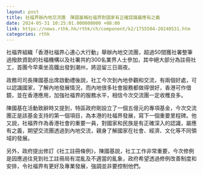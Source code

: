```yaml
---
layout: post
title: 社福界辦內地交流團　陳國基稱社福界對國家有正確認識屬應有之義
date: 2024-05-31 10:25:01.000000000 +08:00
link: https://news.rthk.hk/rthk/ch/component/k2/1755504-20240531.htm
categories: rthk
---
```


社福界組織「香港社福界心連心大行動」舉辦內地交流團，超過50間獲社署整筆過撥款資助的社福機構以及社署共約300名業界人士參加，其中絕大部分為註冊社工，首團今早乘坐高鐵出發到潮州，將逗留三日兩夜。

政務司司長陳國基出席啟動禮後說，社工今次到內地參觀和交流，有兩個好處，可以認識國家，了解內地發展情況，而內地很多社會服務都做得很好，香港可作借鏡，並在香港應用，加強社福界的服務水平，相信今次交流團一定收穫良多。

陳國基在活動致辭時又提到，特區政府剛設立了一個五億元的專項基金，今次交流團正是該基金支持的第一個項目，為本港的社福界發展，寫下一個重要里程碑。他又說，社福界作為香港社會的重要一員，對國家和民族是有正確深入的認識，屬應有之義，期望交流團透過到內地交流，親身了解國家在社會、經濟、文化等不同領域的發展。

另外，政府提出修訂《社工註冊條例》，陳國基說，社工工作非常重要，今次修例是因應過往見到社工註冊局有混亂及不適當的亂象，政府希望透過修例改善制度和安排，令社福界有更好及專業發展，強調並非要控制他們。

